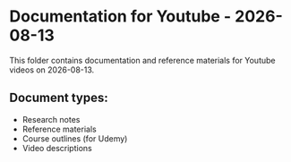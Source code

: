 # Documentation for Youtube - 2026-08-13

This folder contains documentation and reference materials for Youtube videos on 2026-08-13.

## Document types:
- Research notes
- Reference materials
- Course outlines (for Udemy)
- Video descriptions
